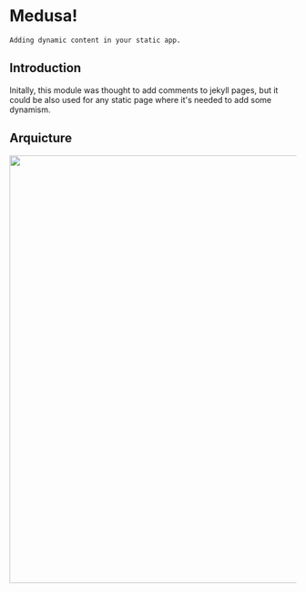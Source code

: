 # Medusa!
    Adding dynamic content in your static app.

## Introduction 
Initally, this module was thought to add comments to jekyll pages, but it could be also used for any static page where it's needed to add some dynamism. 

## Arquicture
<p align="center">
    <img src="https://cdn.pbrd.co/images/9xmbgFhvM.png" width="750px"></img>
</p>
